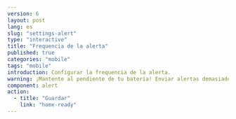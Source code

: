 ```yaml
---
version: 6
layout: post
lang: es
slug: "settings-alert"
type: "interactive"
title: "Frequencia de la alerta"
published: true
categories: "mobile"
tags: "mobile"
introduction: Configurar la frequencia de la alerta. 
warning: ¡Mantente al pendiente de tu batería! Enviar alertas demasiado seguido puede absorber tu batería.
component: alert
action:
  - title: "Guardar"
    link: "home-ready"
---
```

